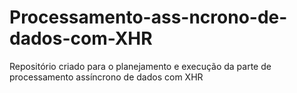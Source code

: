 # Processamento-ass-ncrono-de-dados-com-XHR
Repositório criado para o planejamento e execução da parte de processamento assíncrono de dados com XHR 
